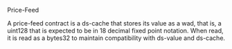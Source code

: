 Price-Feed

A price-feed contract is a ds-cache that stores its value as a wad, that is, a uint128 that is expected to be in 18 decimal fixed point notation. When read, it is read as a bytes32 to maintain compatibility with ds-value and ds-cache.
